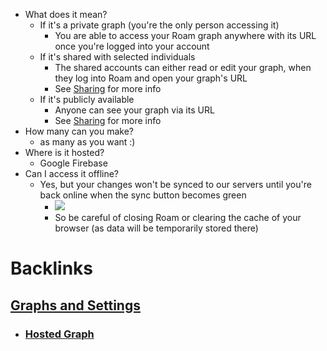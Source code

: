 - What does it mean?
    - If it's a private graph (you're the only person accessing it)
        - You are able to access your Roam graph anywhere with its URL once you're logged into your account 
    - If it's shared with selected individuals
        - The shared accounts can either read or edit your graph, when they log into Roam and open your graph's URL
        - See [Sharing](<Sharing.md>) for more info
    - If it's publicly available
        - Anyone can see your graph via its URL
        - See [Sharing](<Sharing.md>) for more info
- How many can you make?
    - as many as you want :)
- Where is it hosted?
    - Google Firebase
- Can I access it offline?
    - Yes, but your changes won't be synced to our servers until you're back online when the sync button becomes green
        - ![](https://firebasestorage.googleapis.com/v0/b/firescript-577a2.appspot.com/o/imgs%2Fapp%2Fhelp-documentation%2FCGs3axfCq1.png?alt=media&token=601b6eae-d411-4264-b341-6bdd976ae01d)
        - So be careful of closing Roam or clearing the cache of your browser (as data will be temporarily stored there)

# Backlinks
## [Graphs and Settings](<Graphs and Settings.md>)
- ### [Hosted Graph](<Hosted Graph.md>)


